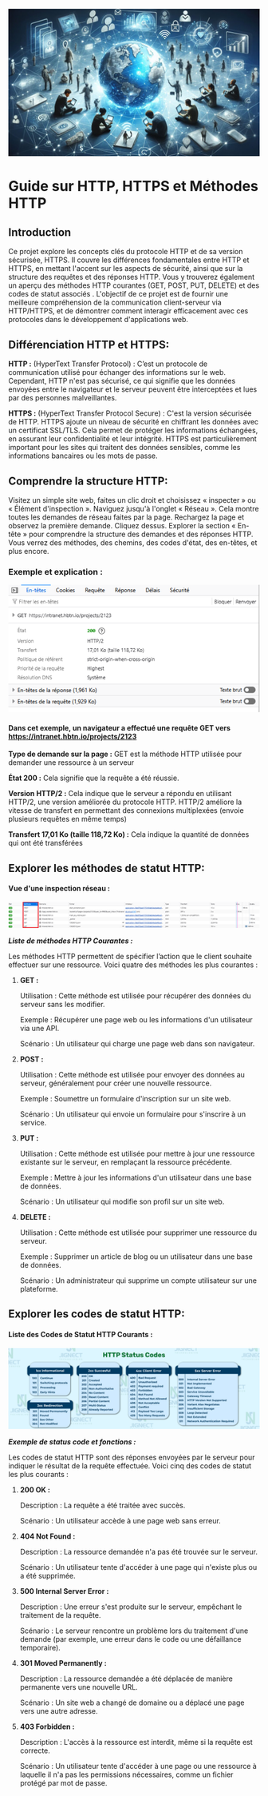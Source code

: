 ![alt text](HTTPS.jpeg)


# Guide sur HTTP, HTTPS et Méthodes HTTP
## Introduction
Ce projet explore les concepts clés du protocole HTTP et de sa version sécurisée, HTTPS. Il couvre les différences fondamentales entre HTTP et HTTPS, en mettant l'accent sur les aspects de sécurité, ainsi que sur la structure des requêtes et des réponses HTTP. Vous y trouverez également un aperçu des méthodes HTTP courantes (GET, POST, PUT, DELETE) et des codes de statut associés . L'objectif de ce projet est de fournir une meilleure compréhension de la communication client-serveur via HTTP/HTTPS, et de démontrer comment interagir efficacement avec ces protocoles dans le développement d'applications web.

## Différenciation HTTP et HTTPS:

__HTTP :__ (HyperText Transfer Protocol) : C’est un protocole de communication utilisé pour échanger des informations sur le web. Cependant, HTTP n'est pas sécurisé, ce qui signifie que les données envoyées entre le navigateur et le serveur peuvent être interceptées et lues par des personnes malveillantes.

__HTTPS :__ (HyperText Transfer Protocol Secure) : C'est la version sécurisée de HTTP. HTTPS ajoute un niveau de sécurité en chiffrant les données avec un certificat SSL/TLS. Cela permet de protéger les informations échangées, en assurant leur confidentialité et leur intégrité. HTTPS est particulièrement important pour les sites qui traitent des données sensibles, comme les informations bancaires ou les mots de passe.

## Comprendre la structure HTTP:

Visitez un simple site web, faites un clic droit et choisissez « inspecter » ou « Élément d'inspection ». Naviguez jusqu'à l'onglet « Réseau ». Cela montre toutes les demandes de réseau faites par la page.
Rechargez la page et observez la première demande. Cliquez dessus. Explorer la section « En-tête » pour comprendre la structure des demandes et des réponses HTTP. Vous verrez des méthodes, des chemins, des codes d'état, des en-têtes, et plus encore.

### Exemple et explication : 

![alt text](entete.png)

#### Dans cet exemple, un navigateur a effectué une requête GET vers https://intranet.hbtn.io/projects/2123

__Type de demande sur la page :__ GET est la méthode HTTP utilisée pour demander une ressource à un serveur

__État 200 :__ Cela signifie que la requête a été réussie.

__Version HTTP/2 :__ Cela indique que le serveur a répondu en utilisant HTTP/2, une version améliorée du protocole HTTP. HTTP/2 améliore la vitesse de transfert en permettant des connexions multiplexées (envoie plusieurs requêtes en même temps)

__Transfert 17,01 Ko (taille 118,72 Ko) :__ Cela indique la quantité de données qui ont été transférées

## Explorer les méthodes de statut HTTP:

#### Vue d'une inspection réseau :

![alt text](methode.png)


*__Liste de méthodes HTTP Courantes :__*

Les méthodes HTTP permettent de spécifier l’action que le client souhaite effectuer sur une ressource. Voici quatre des méthodes les plus courantes :


1. __GET :__

    Utilisation : Cette méthode est utilisée pour récupérer des données du serveur sans les modifier.
   
    Exemple : Récupérer une page web ou les informations d'un utilisateur via une API.
   
    Scénario : Un utilisateur qui charge une page web dans son navigateur.

3. __POST :__

    Utilisation : Cette méthode est utilisée pour envoyer des données au serveur, généralement pour créer une nouvelle ressource.
   
    Exemple : Soumettre un formulaire d'inscription sur un site web.
   
    Scénario : Un utilisateur qui envoie un formulaire pour s'inscrire à un service.

5. __PUT :__

    Utilisation : Cette méthode est utilisée pour mettre à jour une ressource existante sur le serveur, en remplaçant la ressource précédente.
   
    Exemple : Mettre à jour les informations d'un utilisateur dans une base de données.
   
    Scénario : Un utilisateur qui modifie son profil sur un site web.

7. __DELETE :__

    Utilisation : Cette méthode est utilisée pour supprimer une ressource du serveur.
   
    Exemple : Supprimer un article de blog ou un utilisateur dans une base de données.
   
    Scénario : Un administrateur qui supprime un compte utilisateur sur une plateforme.

## Explorer les codes de statut HTTP:

#### Liste des Codes de Statut HTTP Courants :


![alt text](StatusCode.png)


*__Exemple de status code et fonctions :__*

Les codes de statut HTTP sont des réponses envoyées par le serveur pour indiquer le résultat de la requête effectuée. Voici cinq des codes de statut les plus courants :


1. __200 OK :__

    Description : La requête a été traitée avec succès.
   
    Scénario : Un utilisateur accède à une page web sans erreur.

3. __404 Not Found :__

    Description : La ressource demandée n'a pas été trouvée sur le serveur.
   
    Scénario : Un utilisateur tente d'accéder à une page qui n'existe plus ou a été supprimée.

5. __500 Internal Server Error :__

    Description : Une erreur s'est produite sur le serveur, empêchant le traitement de la requête.
   
    Scénario : Le serveur rencontre un problème lors du traitement d'une demande (par exemple, une erreur dans le code ou une défaillance temporaire).

7. __301 Moved Permanently :__

    Description : La ressource demandée a été déplacée de manière permanente vers une nouvelle URL.
   
    Scénario : Un site web a changé de domaine ou a déplacé une page vers une autre adresse.

9. __403 Forbidden :__

    Description : L'accès à la ressource est interdit, même si la requête est correcte.
   
    Scénario : Un utilisateur tente d'accéder à une page ou une ressource à laquelle il n'a pas les permissions nécessaires, comme un fichier protégé par mot de passe.

